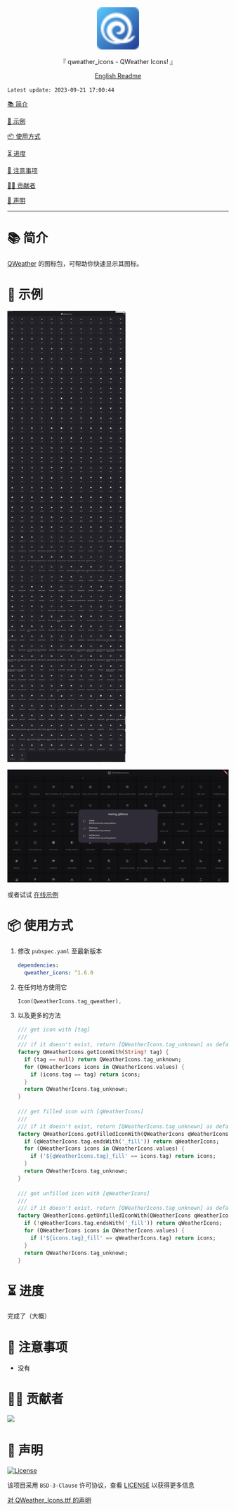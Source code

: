 <div align="center">

  <img width="96" alt="qweather_icons" src="https://raw.githubusercontent.com/Cierra-Runis/qweather_icons/master/.github/icon.svg">
  <p>『 qweather_icons - QWeather Icons! 』</p>
  <a href="https://github.com/Cierra-Runis/qweather_icons/blob/master/README.md">English  Readme</a>
</div>

`Latest update: 2023-09-21 17:00:44`

[📚 简介](#-简介)

[📸 示例](#-示例)

[📦 使用方式](#-使用方式)

[⏳ 进度](#-进度)

[📌 注意事项](#-注意事项)

[🧑‍💻 贡献者](#-贡献者)

[🔦 声明](#-声明)

---

# 📚 简介

[QWeather](https://github.com/qwd/Icons) 的图标包，可帮助你快速显示其图标。

# 📸 示例

![screenshot_1](https://raw.githubusercontent.com/Cierra-Runis/qweather_icons/master/.github/sreenshot_1.jpg)

![screenshot_2](https://raw.githubusercontent.com/Cierra-Runis/qweather_icons/master/.github/sreenshot_2.jpg)

或者试试 [在线示例](https://note-of-me.top/qweather_icons/)

# 📦 使用方式

1. 修改 `pubspec.yaml` 至最新版本

   ```yaml
   dependencies:
     qweather_icons: ^1.6.0
   ```

2. 在任何地方使用它

   ```dart
   Icon(QweatherIcons.tag_qweather),
   ```

3. 以及更多的方法

   ```dart
   /// get icon with [tag]
   ///
   /// if it doesn't exist, return [QWeatherIcons.tag_unknown] as default value
   factory QWeatherIcons.getIconWith(String? tag) {
     if (tag == null) return QWeatherIcons.tag_unknown;
     for (QWeatherIcons icons in QWeatherIcons.values) {
       if (icons.tag == tag) return icons;
     }
     return QWeatherIcons.tag_unknown;
   }

   /// get filled icon with [qWeatherIcons]
   ///
   /// if it doesn't exist, return [QWeatherIcons.tag_unknown] as default value
   factory QWeatherIcons.getFilledIconWith(QWeatherIcons qWeatherIcons) {
     if (qWeatherIcons.tag.endsWith('_fill')) return qWeatherIcons;
     for (QWeatherIcons icons in QWeatherIcons.values) {
       if ('${qWeatherIcons.tag}_fill' == icons.tag) return icons;
     }
     return QWeatherIcons.tag_unknown;
   }

   /// get unfilled icon with [qWeatherIcons]
   ///
   /// if it doesn't exist, return [QWeatherIcons.tag_unknown] as default value
   factory QWeatherIcons.getUnfilledIconWith(QWeatherIcons qWeatherIcons) {
     if (!qWeatherIcons.tag.endsWith('_fill')) return qWeatherIcons;
     for (QWeatherIcons icons in QWeatherIcons.values) {
       if ('${icons.tag}_fill' == qWeatherIcons.tag) return icons;
     }
     return QWeatherIcons.tag_unknown;
   }
   ```

# ⏳ 进度

完成了（大概）

# 📌 注意事项

- 没有

# 🧑‍💻 贡献者

<a href="https://github.com/Cierra-Runis/qweather_icons/graphs/contributors">
  <img src="https://contrib.rocks/image?repo=Cierra-Runis/qweather_icons" />
</a>

# 🔦 声明

[![License](https://img.shields.io/github/license/Cierra-Runis/qweather_icons)](https://github.com/Cierra-Runis/qweather_icons/blob/master/LICENSE)

该项目采用 `BSD-3-Clause` 许可协议，查看 [LICENSE](https://github.com/Cierra-Runis/qweather_icons/blob/master/LICENSE) 以获得更多信息

[对 QWeather_Icons.ttf 的声明](https://github.com/qwd/Icons/blob/main/LICENSE)

